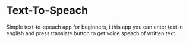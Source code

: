# Text-To-Speach
Simple text-to-speach app for beginners, i this app you can enter text in english and press translate button to get voice speach of written text.
